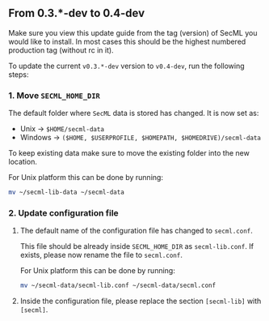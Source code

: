 ## From 0.3.*-dev to 0.4-dev

Make sure you view this update guide from the tag (version) of SecML you would like to install. 
In most cases this should be the highest numbered production tag (without rc in it).

To update the current `v0.3.*-dev` version to `v0.4-dev`, run the following steps:

### 1. Move `SECML_HOME_DIR`

The default folder where `SecML` data is stored has changed. It is now set as:
 * Unix -> `$HOME/secml-data`
 * Windows -> `($HOME, $USERPROFILE, $HOMEPATH, $HOMEDRIVE)/secml-data`
    
To keep existing data make sure to move the existing folder into the new location.

For Unix platform this can be done by running:
```bash
mv ~/secml-lib-data ~/secml-data
```


### 2. Update configuration file

1. The default name of the configuration file has changed to `secml.conf`.

   This file should be already inside `SECML_HOME_DIR` as `secml-lib.conf`.
   If exists, please now rename the file to `secml.conf`.

   For Unix platform this can be done by running:
   ```bash
   mv ~/secml-data/secml-lib.conf ~/secml-data/secml.conf
   ```

2. Inside the configuration file, please replace the section `[secml-lib]` with `[secml]`.
